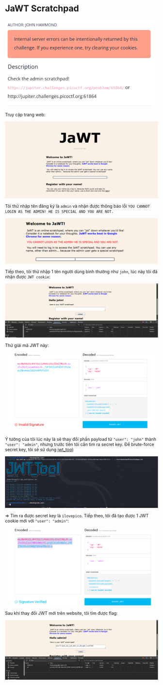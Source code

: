 # JaWT Scratchpad

![img](https://github.com/DucThinh47/PicoCTF_Writeups/blob/main/Web_Exploitation/images/image363.png?raw=true)

Truy cập trang web:

![img](https://github.com/DucThinh47/PicoCTF_Writeups/blob/main/Web_Exploitation/images/image364.png?raw=true)

Tôi thử nhập tên đăng ký là `admin` và nhận được thông báo lỗi `YOU CANNOT LOGIN AS THE ADMIN! HE IS SPECIAL AND YOU ARE NOT.`

![img](https://github.com/DucThinh47/PicoCTF_Writeups/blob/main/Web_Exploitation/images/image365.png?raw=true)

Tiếp theo, tôi thử nhập 1 tên người dùng bình thường như `john`, lúc này tôi đã nhận được `JWT cookie`:

![img](https://github.com/DucThinh47/PicoCTF_Writeups/blob/main/Web_Exploitation/images/image366.png?raw=true)

Thử giải mã JWT này:

![img](https://github.com/DucThinh47/PicoCTF_Writeups/blob/main/Web_Exploitation/images/image367.png?raw=true)

Ý tưởng của tôi lúc này là sẽ thay đổi phần payload từ `"user": "john"` thành `"user": "admin"`, nhưng trước tiên tôi cần tìm ra secret key. Để brute-force secret key, tôi sẽ sử dụng [jwt_tool](https://github.com/ticarpi/jwt_tool):

![img](https://github.com/DucThinh47/PicoCTF_Writeups/blob/main/Web_Exploitation/images/image368.png?raw=true)

=> Tìm ra được secret key là `ilovepico`. Tiếp theo, tôi đã tạo được 1 JWT cookie mới với `"user": "admin"`:

![img](https://github.com/DucThinh47/PicoCTF_Writeups/blob/main/Web_Exploitation/images/image369.png?raw=true)

Sau khi thay đổi JWT mới trên website, tôi tìm được flag:

![img](https://github.com/DucThinh47/PicoCTF_Writeups/blob/main/Web_Exploitation/images/image370.png?raw=true)



